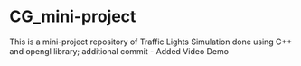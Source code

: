 # CG_mini-project
This is a mini-project repository of Traffic Lights Simulation done using C++ and opengl library;
additional commit - Added Video Demo 
